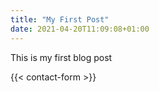 ```yaml
---
title: "My First Post"
date: 2021-04-20T11:09:08+01:00
---
```


This is my first blog post

<!--more-->

{{< contact-form >}}

